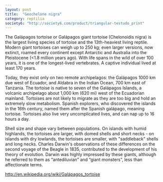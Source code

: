 ```yaml
---
layout: post
title:  "Geochelone nigra"
category: reptilia
society6: "http://society6.com/product/triangular-testudo_print"
---
```


The Galápagos tortoise or Galápagos giant tortoise (Chelonoidis nigra) is the largest living species of tortoise and the 13th-heaviest living reptile. Modern giant tortoises can weigh up to 250 kg; even larger versions, now extinct, roamed every continent except Antarctic and Australia into the Pleistocene (<1.8 million years ago). With life spans in the wild of over 100 years, it is one of the longest-lived vertebrates. A captive individual lived at least 170 years.

Today, they exist only on two remote archipelagos: the Galápagos 1000 km due west of Ecuador, and Aldabra in the Indian Ocean, 700 km east of Tanzania. The tortoise is native to seven of the Galápagos Islands, a volcanic archipelago about 1,000 km (620 mi) west of the Ecuadorian mainland. Tortoises are not likely to migrate as they are too big and hold an extremely slow metabolism. Spanish explorers, who discovered the islands in the 16th century, named them after the Spanish galápago, meaning tortoise. Tortoises also live very uncomplicated lives, and can nap up to 16 hours a day.

Shell size and shape vary between populations. On islands with humid highlands, the tortoises are larger, with domed shells and short necks - on islands with dry lowlands, the tortoises are smaller, with "saddleback" shells and long necks. Charles Darwin's observations of these differences on the second voyage of the Beagle in 1835, contributed to the development of his theory of evolution. Darwin was highly impressed by these giants, although he referred to them as “antediluvian” and “giant monsters”, less than affectionate terms.

http://en.wikipedia.org/wiki/Galápagos_tortoise
